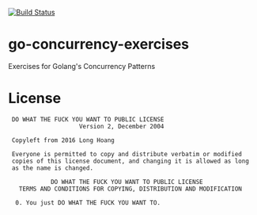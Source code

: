 [![Build Status](https://travis-ci.org/mindworker/go-concurrency-exercises.svg?branch=master)](https://travis-ci.org/mindworker/go-concurrency-exercises)
# go-concurrency-exercises
Exercises for Golang's Concurrency Patterns

# License
```
 DO WHAT THE FUCK YOU WANT TO PUBLIC LICENSE 
                    Version 2, December 2004 

 Copyleft from 2016 Long Hoang

 Everyone is permitted to copy and distribute verbatim or modified 
 copies of this license document, and changing it is allowed as long 
 as the name is changed.

            DO WHAT THE FUCK YOU WANT TO PUBLIC LICENSE 
   TERMS AND CONDITIONS FOR COPYING, DISTRIBUTION AND MODIFICATION 

  0. You just DO WHAT THE FUCK YOU WANT TO.
  
```
